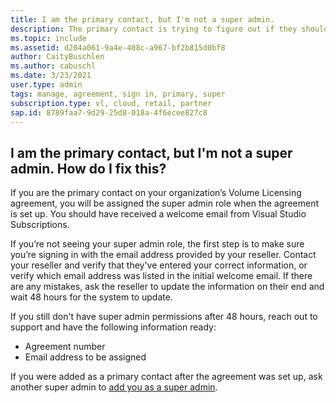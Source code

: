 ```yaml
---
title: I am the primary contact, but I'm not a super admin.
description: The primary contact is trying to figure out if they should have super admin permissions
ms.topic: include 
ms.assetid: d204a061-9a4e-408c-a967-bf2b815d0bf8
author: CaityBuschlen
ms.author: cabuschl
ms.date: 3/23/2021
user.type: admin
tags: manage, agreement, sign in, primary, super
subscription.type: vl, cloud, retail, partner 
sap.id: 8789faa7-9d29-25d8-018a-4f6ecee827c8
--- 
```


## I am the primary contact, but I'm not a super admin. How do I fix this?

If you are the primary contact on your organization’s Volume Licensing agreement, you will be assigned the super admin role when the agreement is set up. You should have received a welcome email from Visual Studio Subscriptions.

If you’re not seeing your super admin role, the first step is to make sure you’re signing in with the email address provided by your reseller. Contact your reseller and verify that they've entered your correct information, or verify which email address was listed in the initial welcome email. If there are any mistakes, ask the reseller to update the information on their end and wait 48 hours for the system to update. 

If you still don't have super admin permissions after 48 hours, reach out to support and have the following information ready:
- Agreement number
- Email address to be assigned


If you were added as a primary contact after the agreement was set up, ask another super admin to [add you as a super admin](https://docs.microsoft.com/visualstudio/subscriptions/admin-roles#assigning-admins).